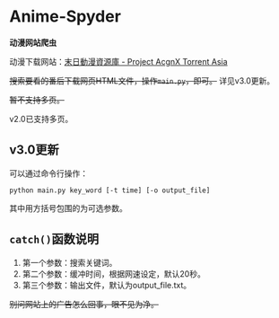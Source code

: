 # Anime-Spyder

**动漫网站爬虫**

动漫下载网站：[末日動漫資源庫 - Project AcgnX Torrent Asia](https://share.acgnx.se/)

~~搜索要看的番后下载网页HTML文件，操作`main.py`，即可。~~
详见v3.0更新。

~~暂不支持多页。~~

v2.0已支持多页。

## v3.0更新

可以通过命令行操作：

```shell
python main.py key_word [-t time] [-o output_file]
```

其中用方括号包围的为可选参数。

## `catch()`函数说明

1. 第一个参数：搜索关键词。
2. 第二个参数：缓冲时间，根据网速设定，默认20秒。
3. 第三个参数：输出文件，默认为output_file.txt。

~~别问网站上的广告怎么回事，眼不见为净。~~